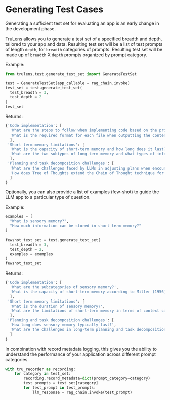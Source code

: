 # Generating Test Cases

Generating a sufficient test set for evaluating an app is an early change in the
development phase.

TruLens allows you to generate a test set of a specified breadth and depth,
tailored to your app and data. Resulting test set will be a list of test prompts
of length `depth`, for `breadth` categories of prompts. Resulting test set will
be made up of `breadth` X `depth` prompts organized by prompt category.

Example:

```python
from trulens.test.generate_test_set import GenerateTestSet

test = GenerateTestSet(app_callable = rag_chain.invoke)
test_set = test.generate_test_set(
  test_breadth = 3,
  test_depth = 2
)
test_set
```

Returns:

```python
{'Code implementation': [
  'What are the steps to follow when implementing code based on the provided instructions?',
  'What is the required format for each file when outputting the content, including all code?'
  ],
 'Short term memory limitations': [
  'What is the capacity of short-term memory and how long does it last?',
  'What are the two subtypes of long-term memory and what types of information do they store?'
  ],
 'Planning and task decomposition challenges': [
  'What are the challenges faced by LLMs in adjusting plans when encountering unexpected errors during long-term planning?',
  'How does Tree of Thoughts extend the Chain of Thought technique for task decomposition and what search processes can be used in this approach?'
  ]
}
```

Optionally, you can also provide a list of examples (few-shot) to guide the LLM
app to a particular type of question.

Example:

```python
examples = [
  "What is sensory memory?",
  "How much information can be stored in short term memory?"
]

fewshot_test_set = test.generate_test_set(
  test_breadth = 3,
  test_depth = 2,
  examples = examples
)
fewshot_test_set
```

Returns:

```python
{'Code implementation': [
  'What are the subcategories of sensory memory?',
  'What is the capacity of short-term memory according to Miller (1956)?'
  ],
 'Short term memory limitations': [
  'What is the duration of sensory memory?',
  'What are the limitations of short-term memory in terms of context capacity?'
  ],
 'Planning and task decomposition challenges': [
  'How long does sensory memory typically last?',
  'What are the challenges in long-term planning and task decomposition?'
  ]
}
```

In combination with record metadata logging, this gives you the ability to
understand the performance of your application across different prompt
categories.

```python
with tru_recorder as recording:
    for category in test_set:
        recording.record_metadata=dict(prompt_category=category)
        test_prompts = test_set[category]
        for test_prompt in test_prompts:
            llm_response = rag_chain.invoke(test_prompt)
```

